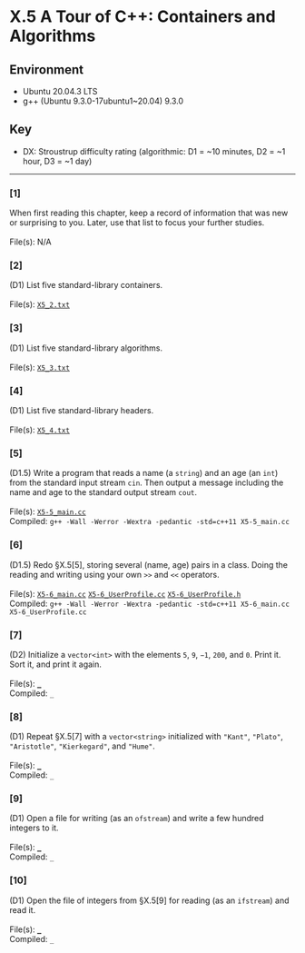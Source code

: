 # X.5 A Tour of C++: Containers and Algorithms

## Environment
- Ubuntu 20.04.3 LTS
- g++ (Ubuntu 9.3.0-17ubuntu1~20.04) 9.3.0

## Key
- DX: Stroustrup difficulty rating (algorithmic: D1 = ~10 minutes, D2 = ~1 hour, D3 = ~1 day)

---

### \[1\]
When first reading this chapter, keep a record of information that was new or surprising to you. Later, use that list to focus your further studies.\
\
File(s): N/A

### \[2\]
(D1) List five standard-library containers.\
\
File(s): [`X5_2.txt`](./X5_2.txt)

### \[3\]
(D1) List five standard-library algorithms.\
\
File(s): [`X5_3.txt`](./X5_3.txt)

### \[4\]
(D1) List five standard-library headers.\
\
File(s): [`X5_4.txt`](./X5_4.txt)

### \[5\]
(D1.5) Write a program that reads a name (a `string`) and an age (an `int`) from the standard input stream `cin`. Then output a message including the name and age to the standard output stream `cout`.\
\
File(s): [`X5-5_main.cc`](./X5-5_main.cc)\
Compiled: `g++ -Wall -Werror -Wextra -pedantic -std=c++11 X5-5_main.cc`

### \[6\]
(D1.5) Redo §X.5[5], storing several (name, age) pairs in a class. Doing the reading and writing using your own `>>` and `<<` operators.\
\
File(s): [`X5-6_main.cc`](./X5-6_main.cc) [`X5-6_UserProfile.cc`](./X5-6_UserProfile.cc) [`X5-6_UserProfile.h`](./X5-6_UserProfile.h)\
Compiled: `g++ -Wall -Werror -Wextra -pedantic -std=c++11 X5-6_main.cc X5-6_UserProfile.cc`

### \[7\]
(D2) Initialize a `vector<int>` with the elements `5`, `9`, `−1`, `200`, and `0`. Print it. Sort it, and print it again.\
\
File(s): [`_`](./)\
Compiled: `_`

### \[8\]
(D1) Repeat §X.5\[7\] with a `vector<string>` initialized with `"Kant"`, `"Plato"`, `"Aristotle"`, `"Kierkegard"`, and `"Hume"`.\
\
File(s): [`_`](./)\
Compiled: `_`

### \[9\]
(D1) Open a file for writing (as an `ofstream`) and write a few hundred integers to it.\
\
File(s): [`_`](./)\
Compiled: `_`

### \[10\]
(D1) Open the file of integers from §X.5\[9\] for reading (as an `ifstream`) and read it.\
\
File(s): [`_`](./)\
Compiled: `_`
